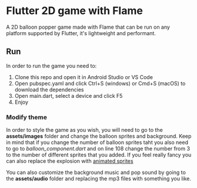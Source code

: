 # Flutter 2D game with Flame

A 2D balloon popper game made with Flame that can be run on any platform supported by Flutter, it's lightweight and performant.

## Run

In order to run the game you need to:
1. Clone this repo and open it in Android Studio or VS Code
2. Open pubspec.yaml and click Ctrl+S (windows) or Cmd+S (macOS) to download the dependencies
3. Open main.dart, select a device and click F5
4. Enjoy

### Modify theme

In order to style the game as you wish, you will need to go to the **assets/images** folder and change the balloon sprites and background. Keep in mind that if you change the number of balloon sprites taht you also need to go to *balloon_component.dart* and on line 108 change the number from 3 to the number of different sprites that you added. If you feel really fancy you can also replace the explosion with [animated sprites](https://docs.flame-engine.org/1.0.0/images.html#animation) 

You can also customize the background music and pop sound by going to the **assets/audio** folder and replacing the mp3 files with something you like.

